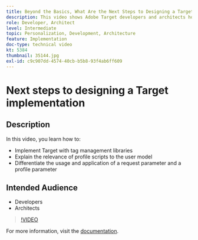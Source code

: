 ```yaml
---
title: Beyond the Basics, What Are the Next Steps to Designing a Target Implementation
description: This video shows Adobe Target developers and architects how to implement Target with tag management libraries, explain the relevance of profile scripts to the user model, and differentiate the usage and application of a request parameter and a profile parameter.
role: Developer, Architect
level: Intermediate
topic: Personalization, Development, Architecture
feature: Implementation
doc-type: technical video
kt: 5384
thumbnail: 35144.jpg
exl-id: c9c907dd-4574-40cb-b5b8-93f4ab6ff609
---
```

# Next steps to designing a Target implementation

## Description

In this video, you learn how to:

* Implement Target with tag management libraries
* Explain the relevance of profile scripts to the user model
* Differentiate the usage and application of a request parameter and a profile parameter

## Intended Audience

* Developers
* Architects

>[!VIDEO](https://video.tv.adobe.com/v/35144/?quality=12)

For more information, visit the [documentation](https://docs.adobe.com/content/help/en/target/using/implement-target/implementing-target.html).
